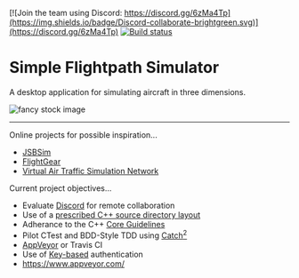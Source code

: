 [![Join the team using Discord: https://discord.gg/6zMa4Tp](https://img.shields.io/badge/Discord-collaborate-brightgreen.svg)](https://discord.gg/6zMa4Tp)
[![Build status](https://ci.appveyor.com/api/projects/status/07276mey39n8kaob?svg=true)](https://ci.appveyor.com/project/DavidMcCabe/simpleflightpathsimulator)

# Simple Flightpath Simulator

A desktop application for simulating aircraft in three dimensions.

![fancy stock image](https://cdn.pixabay.com/photo/2019/03/23/20/01/aircraft-4076160_1280.jpg)

---

Online projects for possible inspiration...
- [JSBSim](https://en.wikipedia.org/wiki/JSBSim)
- [FlightGear](https://en.wikipedia.org/wiki/FlightGear)
- [Virtual Air Traffic Simulation Network](https://en.wikipedia.org/wiki/Virtual_Air_Traffic_Simulation_Network)

Current project objectives...
- Evaluate [Discord](https://discordapp.com/) for remote collaboration
- Use of a [prescribed C++ source directory layout](https://api.csswg.org/bikeshed/?force=1&url=https://raw.githubusercontent.com/vector-of-bool/pitchfork/develop/data/spec.bs)
- Adherance to the C++ [Core Guidelines](https://isocpp.github.io/CppCoreGuidelines/CppCoreGuidelines)
- Pilot CTest and BDD-Style TDD using [Catch<sup>2</sup>](https://github.com/catchorg/Catch2)
- [AppVeyor](https://www.youtube.com/watch?v=R8OrWVVf5CM) or Travis CI
- Use of [Key-based](https://help.github.com/en/github/authenticating-to-github/connecting-to-github-with-ssh) authentication
- https://www.appveyor.com/

